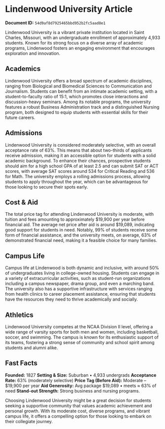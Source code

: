 # Lindenwood University Article

**Document ID:** `54d9af8d7925465bbd952b2fc5aad8e1`

Lindenwood University is a vibrant private institution located in Saint Charles, Missouri, with an undergraduate enrollment of approximately 4,933 students. Known for its strong focus on a diverse array of academic programs, Lindenwood fosters an engaging environment that encourages exploration and innovation.

## Academics
Lindenwood University offers a broad spectrum of academic disciplines, ranging from Biological and Biomedical Sciences to Communication and Journalism. Students can benefit from an intimate academic setting, with a student-to-faculty ratio of 15:1, which promotes close interactions and discussion-heavy seminars. Among its notable programs, the university features a robust Business Administration track and a distinguished Nursing program, both designed to equip students with essential skills for their future careers.

## Admissions
Lindenwood University is considered moderately selective, with an overall acceptance rate of 63%. This means that about two-thirds of applicants receive admission, making it an accessible option for students with a solid academic background. To enhance their chances, prospective students should aim for a high school GPA of at least 2.5 and can submit SAT or ACT scores, with average SAT scores around 534 for Critical Reading and 536 for Math. The university employs a rolling admissions process, allowing students to apply throughout the year, which can be advantageous for those looking to secure their spots early.

## Cost & Aid
The total price tag for attending Lindenwood University is moderate, with tuition and fees amounting to approximately $19,900 per year before financial aid. The average net price after aid is around $19,089, indicating good support for students in need. Notably, 99% of students receive some form of financial assistance, and the university meets, on average, 63% of demonstrated financial need, making it a feasible choice for many families.

## Campus Life
Campus life at Lindenwood is both dynamic and inclusive, with around 50% of undergraduates living in college-owned housing. Students can engage in a variety of extracurricular activities, such as student-run organizations including a campus newspaper, drama group, and even a marching band. The university also has a supportive infrastructure with services ranging from health clinics to career placement assistance, ensuring that students have the resources they need to thrive academically and socially.

## Athletics
Lindenwood University competes at the NCAA Division II level, offering a wide range of varsity sports for both men and women, including basketball, soccer, and swimming. The campus is known for its enthusiastic support of its teams, fostering a strong sense of community and school spirit among students and alumni alike.

## Fast Facts
**Founded:** 1827
**Setting & Size:** Suburban • 4,933 undergrads
**Acceptance Rate:** 63% (moderately selective)
**Price Tag (Before Aid):** Moderate – $19,900 per year
**Aid Generosity:** Avg package $19,089 • meets ≈ 63% of need
**Stand-out Strength:** Strong business and nursing programs.

Choosing Lindenwood University might be a great decision for students seeking a supportive community that values academic achievement and personal growth. With its moderate cost, diverse programs, and vibrant campus life, it offers a compelling option for those looking to embark on their collegiate journey.
